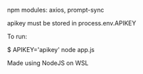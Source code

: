 npm modules: axios, prompt-sync

apikey must be stored in process.env.APIKEY

To run:  

$ APIKEY='apikey' node app.js

Made using NodeJS on WSL
